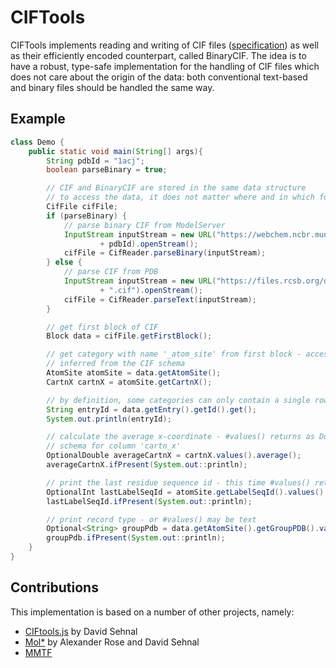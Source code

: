 # CIFTools

CIFTools implements reading and writing of CIF files ([specification](http://www.iucr.org/resources/cif/spec/version1.1/cifsyntax))
as well as their efficiently encoded counterpart, called BinaryCIF. The idea is to have a robust, type-safe 
implementation for the handling of CIF files which does not care about the origin of the data: both conventional text-based
and binary files should be handled the same way.


## Example

```Java
class Demo {
    public static void main(String[] args){
        String pdbId = "1acj";
        boolean parseBinary = true;

        // CIF and BinaryCIF are stored in the same data structure
        // to access the data, it does not matter where and in which format the data came from
        CifFile cifFile;
        if (parseBinary) {
            // parse binary CIF from ModelServer
            InputStream inputStream = new URL("https://webchem.ncbr.muni.cz/ModelServer/static/bcif/"
                    + pdbId).openStream();
            cifFile = CifReader.parseBinary(inputStream);
        } else {
            // parse CIF from PDB
            InputStream inputStream = new URL("https://files.rcsb.org/download/" + pdbId
                    + ".cif").openStream();
            cifFile = CifReader.parseText(inputStream);
        }

        // get first block of CIF
        Block data = cifFile.getFirstBlock();

        // get category with name '_atom_site' from first block - access is type-safe, all classes are
        // inferred from the CIF schema
        AtomSite atomSite = data.getAtomSite();
        CartnX cartnX = atomSite.getCartnX();

        // by definition, some categories can only contain a single row of data
        String entryId = data.getEntry().getId().get();
        System.out.println(entryId);

        // calculate the average x-coordinate - #values() returns as DoubleStream as defined in the
        // schema for column 'cartn_x'
        OptionalDouble averageCartnX = cartnX.values().average();
        averageCartnX.ifPresent(System.out::println);

        // print the last residue sequence id - this time #values() returns an IntStream
        OptionalInt lastLabelSeqId = atomSite.getLabelSeqId().values().max();
        lastLabelSeqId.ifPresent(System.out::println);

        // print record type - or #values() may be text
        Optional<String> groupPdb = data.getAtomSite().getGroupPDB().values().findFirst();
        groupPdb.ifPresent(System.out::println);
    }
}
```

## Contributions

This implementation is based on a number of other projects, namely:
- [CIFtools.js](https://github.com/dsehnal/CIFTools.js) by David Sehnal
- [Mol*](https://molstar.github.io) by Alexander Rose and David Sehnal
- [MMTF](https://mmtf.rcsb.org/)
